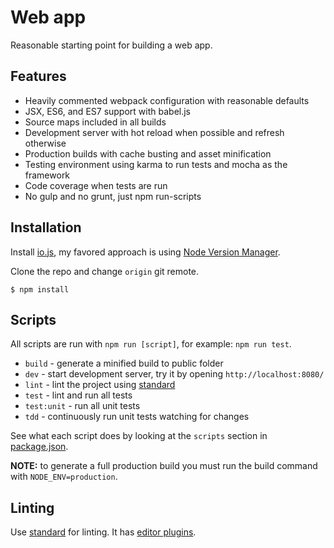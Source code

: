 # Web app

Reasonable starting point for building a web app.

## Features

* Heavily commented webpack configuration with reasonable defaults
* JSX, ES6, and ES7 support with babel.js
* Source maps included in all builds
* Development server with hot reload when possible and refresh otherwise
* Production builds with cache busting and asset minification
* Testing environment using karma to run tests and mocha as the framework
* Code coverage when tests are run
* No gulp and no grunt, just npm run-scripts

## Installation

Install [io.js](https://iojs.org/), my favored approach is using [Node Version Manager](https://github.com/creationix/nvm).

Clone the repo and change `origin` git remote.

```shell
$ npm install
```

## Scripts

All scripts are run with `npm run [script]`, for example: `npm run test`.

* `build` - generate a minified build to public folder
* `dev` - start development server, try it by opening `http://localhost:8080/`
* `lint` - lint the project using [standard](https://github.com/feross/standard)
* `test` - lint and run all tests
* `test:unit` - run all unit tests
* `tdd` - continuously run unit tests watching for changes

See what each script does by looking at the `scripts` section in [package.json](./package.json).

**NOTE:** to generate a full production build you must run the build command with `NODE_ENV=production`.

## Linting

Use [standard](https://github.com/feross/standard) for linting. It has [editor plugins](https://github.com/feross/standard#editor-plugins).
